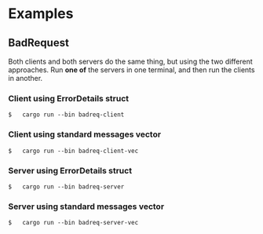 # Examples

## BadRequest 
Both clients and both servers do the same thing, but using the two different
approaches. Run **one of** the servers in one terminal, and then run the clients
in another.

### Client using ErrorDetails struct

```
$   cargo run --bin badreq-client
```

### Client using standard messages vector

```
$   cargo run --bin badreq-client-vec
```

### Server using ErrorDetails struct

```
$   cargo run --bin badreq-server
```

### Server using standard messages vector

```
$   cargo run --bin badreq-server-vec
```